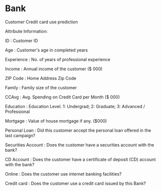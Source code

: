 # Bank
Customer Credit card use prediction

Attribute Information: 

ID : Customer ID

Age : Customer's age in completed years

Experience : No. of years of professional experience

Income : Annual income of the customer ($ 000)

ZIP Code : Home Address Zip Code

Family : Family size of the customer

CCAvg : Avg. Spending on Credit Card per Month ($ 000)

Education : Education Level. 1: Undergrad; 2: Graduate; 3: Advanced / Professional

Mortgage : Value of house mortgage if any. ($000)

Personal Loan : Did this customer accept the personal loan offered in the last campaign?

Securities Account : Does the customer have a securities account with the bank?

CD Account : Does the customer have a certificate of deposit (CD) account with the bank?

Online : Does the customer use internet banking facilities?

Credit card : Does the customer use a credit card issued by this Bank?
